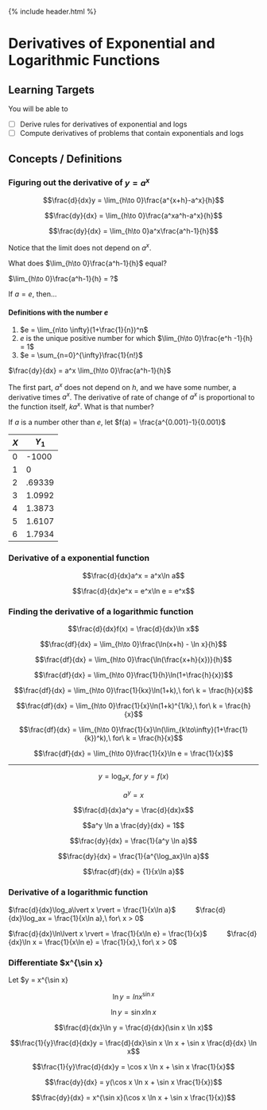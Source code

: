 {% include header.html %}

# Derivatives of Exponential and Logarithmic Functions

## Learning Targets

You will be able to
- [ ] Derive rules for derivatives of exponential and logs
- [ ] Compute derivatives of problems that contain exponentials and logs

## Concepts / Definitions

### Figuring out the derivative of $y = a^x$

$$\frac{d}{dx}y = \lim_{h\to 0}\frac{a^{x+h}-a^x}{h}$$

$$\frac{dy}{dx} = \lim_{h\to 0}\frac{a^xa^h-a^x}{h}$$

$$\frac{dy}{dx} = \lim_{h\to 0}a^x\frac{a^h-1}{h}$$

Notice that the limit does not depend on $a^x$.

What does $\lim_{h\to 0}\frac{a^h-1}{h}$ equal?

$\lim_{h\to 0}\frac{a^h-1}{h} = ?$

If $a=e$, then...

#### Definitions with the number $e$
  1. $e = \lim_{n\to \infty}(1+\frac{1}{n})^n$
  2. $e$ is the unique positive number for which $\lim_{h\to 0}\frac{e^h -1}{h} = 1$
  3. $e = \sum_{n=0}^{\infty}\frac{1}{n!}$

$\frac{dy}{dx} = a^x \lim_{h\to 0}\frac{a^h-1}{h}$

The first part, $a^x$ does not depend on $h$, and we have some number, a derivative times $a^x$. The derivative of rate of change of $a^x$ is proportional to the function itself, $ka^x$. What is that number?

If $a$ is a number other than $e$, let $f(a) = \frac{a^{0.001}-1}{0.001}$

$X$ | $Y_1$
---|---
0 | -1000
1 | 0
2 | .69339
3 | 1.0992
4 | 1.3873
5 | 1.6107
6 | 1.7934

### Derivative of a exponential function

$$\frac{d}{dx}a^x = a^x\ln a$$

$$\frac{d}{dx}e^x = e^x\ln e = e^x$$

### Finding the derivative of a logarithmic function

$$\frac{d}{dx}f(x) = \frac{d}{dx}\ln x$$

$$\frac{df}{dx} = \lim_{h\to 0}\frac{\ln(x+h) - \ln x}{h}$$

$$\frac{df}{dx} = \lim_{h\to 0}\frac{\ln(\frac{x+h}{x})}{h}$$

$$\frac{df}{dx} = \lim_{h\to 0}\frac{1}{h}\ln(1+\frac{h}{x})$$

$$\frac{df}{dx} = \lim_{h\to 0}\frac{1}{kx}\ln(1+k),\ for\ k = \frac{h}{x}$$

$$\frac{df}{dx} = \lim_{h\to 0}\frac{1}{x}\ln(1+k)^{1/k},\ for\ k = \frac{h}{x}$$

$$\frac{df}{dx} = \lim_{h\to 0}\frac{1}{x}\ln(\lim_{k\to\infty}(1+\frac{1}{k})^k),\ for\ k = \frac{h}{x}$$

$$\frac{df}{dx} = \lim_{h\to 0}\frac{1}{x}\ln e = \frac{1}{x}$$

---

$$y = \log_ax,\ for\ y = f(x)$$

$$a^y = x$$

$$\frac{d}{dx}a^y = \frac{d}{dx}x$$

$$a^y \ln a \frac{dy}{dx} = 1$$

$$\frac{dy}{dx} = \frac{1}{a^y \ln a}$$

$$\frac{dy}{dx} = \frac{1}{a^{\log_ax}\ln a}$$

$$\frac{df}{dx} = {1}{x\ln a}$$

### Derivative of a logarithmic function

$\frac{d}{dx}\log_a\lvert x \rvert = \frac{1}{x\ln a}$ $\qquad$ $\frac{d}{dx}\log_ax = \frac{1}{x\ln a},\ for\ x > 0$

$\frac{d}{dx}\ln\lvert x \rvert = \frac{1}{x\ln e} = \frac{1}{x}$ $\qquad$ $\frac{d}{dx}\ln x = \frac{1}{x\ln e} = \frac{1}{x},\ for\ x > 0$

### Differentiate $x^{\sin x}

Let $y = x^{\sin x}

$$\ln y = ln x^{\sin x}$$

$$\ln y = \sin x \ln x$$

$$\frac{d}{dx}\ln y = \frac{d}{dx}(\sin x \ln x)$$

$$\frac{1}{y}\frac{d}{dx}y = \frac{d}{dx}\sin x \ln x + \sin x \frac{d}{dx} \ln x$$

$$\frac{1}{y}\frac{d}{dx}y = \cos x \ln x + \sin x \frac{1}{x}$$

$$\frac{dy}{dx} = y(\cos x \ln x + \sin x \frac{1}{x})$$

$$\frac{dy}{dx} = x^{\sin x}(\cos x \ln x + \sin x \frac{1}{x})$$

